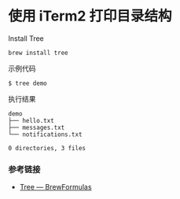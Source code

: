 # 使用 iTerm2 打印目录结构

Install Tree

```
brew install tree
```

示例代码

```
$ tree demo
```

执行结果

```
demo
├── hello.txt
├── messages.txt
└── notifications.txt

0 directories, 3 files
```

### 参考链接

* [Tree — BrewFormulas](http://brewformulas.org/Tree)

